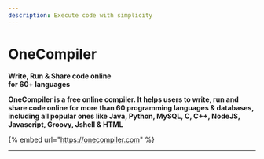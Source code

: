 ```yaml
---
description: Execute code with simplicity
---
```


# OneCompiler

**Write, Run & Share code online**\
**for 60+ languages**

**OneCompiler is a free online compiler. It helps users to write, run and share code online for more than 60 programming languages & databases, including all popular ones like Java, Python, MySQL, C, C++, NodeJS, Javascript, Groovy, Jshell & HTML**

{% embed url="https://onecompiler.com" %}

****
